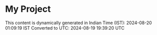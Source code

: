 # My Project

This content is dynamically generated in Indian Time (IST): 2024-08-20 01:09:19 IST
Converted to UTC: 2024-08-19 19:39:20 UTC
